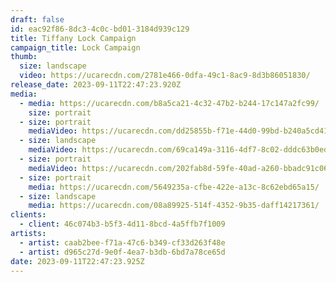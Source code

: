 ```yaml
---
draft: false
id: eac92f86-8dc3-4c0c-bd01-3184d939c129
title: Tiffany Lock Campaign
campaign_title: L﻿ock Campaign
thumb:
  size: landscape
  video: https://ucarecdn.com/2781e466-0dfa-49c1-8ac9-8d3b86051830/
release_date: 2023-09-11T22:47:23.920Z
media:
  - media: https://ucarecdn.com/b8a5ca21-4c32-47b2-b244-17c147a2fc99/
    size: portrait
  - size: portrait
    mediaVideo: https://ucarecdn.com/dd25855b-f71e-44d0-99bd-b240a5cd4166/
  - size: landscape
    mediaVideo: https://ucarecdn.com/69ca149a-3116-4df7-8c02-dddc63b0ed1c/
  - size: portrait
    mediaVideo: https://ucarecdn.com/202fab8d-59fe-40ad-a260-bbadc91c0653/
  - size: portrait
    media: https://ucarecdn.com/5649235a-cfbe-422e-a13c-8c62ebd65a15/
  - size: landscape
    media: https://ucarecdn.com/08a89925-514f-4352-9b35-daff14217361/
clients:
  - client: 46c074b3-b5f3-4d11-8bcd-4a5ffb7f1009
artists:
  - artist: caab2bee-f71a-47c6-b349-cf33d263f48e
  - artist: d965c27d-9e0f-4ea7-b3db-6bd7a78ce65d
date: 2023-09-11T22:47:23.925Z
---
```

